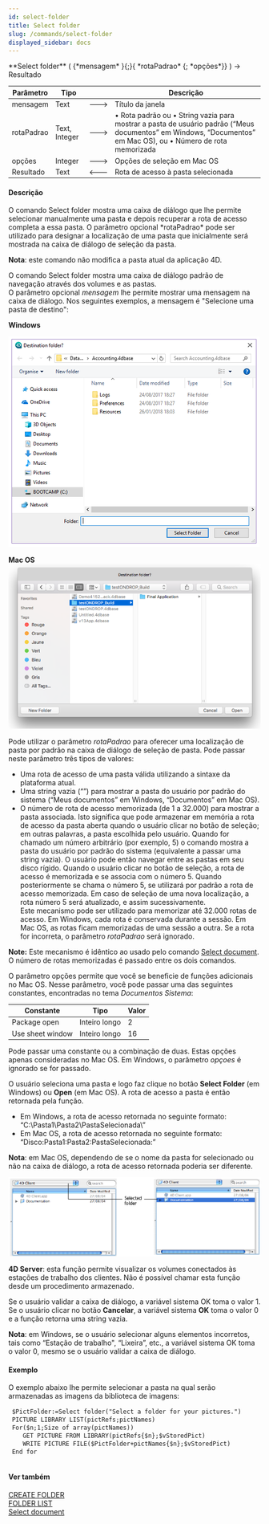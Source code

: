 ```yaml
---
id: select-folder
title: Select folder
slug: /commands/select-folder
displayed_sidebar: docs
---
```


<!--REF #_command_.Select folder.Syntax-->**Select folder** ( {*mensagem* }{;}{ *rotaPadrao* {; *opções*}} ) -> Resultado<!-- END REF-->
<!--REF #_command_.Select folder.Params-->
| Parâmetro | Tipo |  | Descrição |
| --- | --- | --- | --- |
| mensagem | Text | &#x1F852; | Título da janela |
| rotaPadrao | Text, Integer | &#x1F852; | • Rota padrão ou • String vazia para mostrar a pasta de usuário padrão (“Meus documentos” em Windows, “Documentos” em Mac OS), ou • Número de rota memorizada |
| opções | Integer | &#x1F852; | Opções de seleção em Mac OS |
| Resultado | Text | &#x1F850; | Rota de acesso à pasta selecionada |

<!-- END REF-->

#### Descrição 

<!--REF #_command_.Select folder.Summary-->O comando Select folder mostra uma caixa de diálogo que lhe permite selecionar manualmente uma pasta e depois recuperar a rota de acesso completa a essa pasta.<!-- END REF--> O parâmetro opcional *rotaPadrao* pode ser utilizado para designar a localização de uma pasta que inicialmente será mostrada na caixa de diálogo de seleção da pasta.  

**Nota**: este comando não modifica a pasta atual da aplicação 4D.

O comando Select folder mostra uma caixa de diálogo padrão de navegação através dos volumes e as pastas.  
O parâmetro opcional *mensagem* lhe permite mostrar uma mensagem na caixa de diálogo. Nos seguintes exemplos, a mensagem é "Selecione uma pasta de destino":

**Windows**  
  
![](../assets/en/commands/pict3881936.en.png)

**Mac OS** 
**![](../assets/en/commands/pict3881985.en.png)**

Pode utilizar o parâmetro *rotaPadrao* para oferecer uma localização de pasta por padrão na caixa de diálogo de seleção de pasta. Pode passar neste parâmetro três tipos de valores:  
* Uma rota de acesso de uma pasta válida utilizando a sintaxe da plataforma atual.
* Uma string vazia (“”) para mostrar a pasta do usuário por padrão do sistema (“Meus documentos” em Windows, “Documentos” em Mac OS).
* O número de rota de acesso memorizada (de 1 a 32.000) para mostrar a pasta associada. Isto significa que pode armazenar em memória a rota de acesso da pasta aberta quando o usuário clicar no botão de seleção; em outras palavras, a pasta escolhida pelo usuário. Quando for chamado um número arbitrário (por exemplo, 5) o comando mostra a pasta do usuário por padrão do sistema (equivalente a passar uma string vazia). O usuário pode então navegar entre as pastas em seu disco rígido. Quando o usuário clicar no botão de seleção, a rota de acesso é memorizada e se associa com o número 5\. Quando posteriormente se chama o número 5, se utilizará por padrão a rota de acesso memorizada. Em caso de seleção de uma nova localização, a rota número 5 será atualizado, e assim sucessivamente.  
Este mecanismo pode ser utilizado para memorizar até 32.000 rotas de acesso. Em Windows, cada rota é conservada durante a sessão. Em Mac OS, as rotas ficam memorizadas de uma sessão a outra. Se a rota for incorreta, o parâmetro *rotaPadrao* será ignorado.

**Note:** Este mecanismo é idêntico ao usado pelo comando [Select document](select-document.md). O número de rotas memorizadas é passado entre os dois comandos.

O parâmetro opções permite que você se beneficie de funções adicionais no Mac OS. Nesse parâmetro, você pode passar uma das seguintes constantes, encontradas no tema *Documentos Sistema*: 

| Constante        | Tipo          | Valor |
| ---------------- | ------------- | ----- |
| Package open     | Inteiro longo | 2     |
| Use sheet window | Inteiro longo | 16    |

Pode passar uma constante ou a combinação de duas. Estas opções apenas consideradas no Mac OS. Em Windows, o parâmetro *opçoes* é ignorado se for passado.  
  
O usuário seleciona uma pasta e logo faz clique no botão **Select Folder** (em Windows) ou **Open** (em Mac OS). A rota de acesso a pasta é então retornada pela função.

* Em Windows, a rota de acesso retornada no seguinte formato:  
“C:\\Pasta1\\Pasta2\\PastaSelecionada\\”
* Em Mac OS, a rota de acesso retornada no seguinte formato:  
“Disco:Pasta1:Pasta2:PastaSelecionada:”
  
**Nota**: em Mac OS, dependendo de se o nome da pasta for selecionado ou não na caixa de diálogo, a rota de acesso retornada poderia ser diferente.  
  
![](../assets/en/commands/pict34878.en.png)  
  
**4D Server**: esta função permite visualizar os volumes conectados às estações de trabalho dos clientes. Não é possível chamar esta função desde um procedimento armazenado.  
  
Se o usuário validar a caixa de diálogo, a variável sistema OK toma o valor 1\. Se o usuário clicar no botão **Cancelar**, a variável sistema **OK** toma o valor 0 e a função retorna uma string vazia.  
  
**Nota**: em Windows, se o usuário selecionar alguns elementos incorretos, tais como “Estação de trabalho", “Lixeira”, etc., a variável sistema OK toma o valor 0, mesmo se o usuário validar a caixa de diálogo.  

#### Exemplo 

O exemplo abaixo lhe permite selecionar a pasta na qual serão armazenadas as imagens da biblioteca de imagens:  
  
```4d
 $PictFolder:=Select folder("Select a folder for your pictures.")
 PICTURE LIBRARY LIST(pictRefs;pictNames)
 For($n;1;Size of array(pictNames))
    GET PICTURE FROM LIBRARY(pictRefs{$n};$vStoredPict)
    WRITE PICTURE FILE($PictFolder+pictNames{$n};$vStoredPict)
 End for
```

  
```4d

```

#### Ver também 

[CREATE FOLDER](create-folder.md)  
[FOLDER LIST](folder-list.md)  
[Select document](select-document.md)  